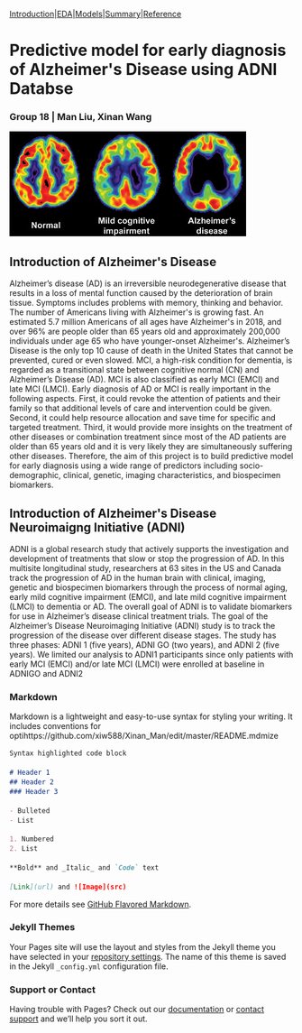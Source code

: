 [Introduction](https://github.com/xiw588/Xinan_Man/edit/master/Introduction.md)|[EDA](https://github.com/xiw588/Xinan_Man/edit/master/EDA.md)|[Models](https://github.com/xiw588/Xinan_Man/edit/master/Models.md)|[Summary](https://github.com/xiw588/Xinan_Man/edit/master/Summary.md)|[Reference](https://github.com/xiw588/Xinan_Man/edit/master/Reference.md)

# Predictive model for early diagnosis of Alzheimer's Disease using ADNI Databse
### Group 18 | Man Liu, Xinan Wang
![picture](alzheimer.jpg)

## Introduction of Alzheimer's Disease

Alzheimer’s disease (AD) is an irreversible neurodegenerative disease that results in a loss of mental function caused by the deterioration of brain tissue. Symptoms includes problems with memory, thinking and behavior. The number of Americans living with Alzheimer's is growing fast. An estimated 5.7 million Americans of all ages have Alzheimer's in 2018, and over 96% are people older than 65 years old and approximately 200,000 individuals under age 65 who have younger-onset Alzheimer's. Alzheimer’s Disease is the only top 10 cause of death in the United States that cannot be prevented, cured or even slowed. MCI, a high-risk condition for dementia, is regarded as a transitional state between cognitive normal (CN) and Alzheimer’s Disease (AD). MCI is also classified as early MCI (EMCI) and late MCI (LMCI). Early diagnosis of AD or MCI is really important in the following aspects. First, it could revoke the attention of patients and their family so that additional levels of care and intervention could be given. Second, it could help  resource allocation and save time for specific and targeted treatment. Third, it would provide more insights on the treatment of other diseases or combination treatment since most of the AD patients are older than 65 years old and it is very likely they are simultaneously suffering other diseases. Therefore, the aim of this project is to build predictive model for early diagnosis using a wide range of predictors including socio-demographic, clinical, genetic, imaging characteristics, and biospecimen biomarkers.

## Introduction of Alzheimer's Disease Neuroimaigng Initiative (ADNI) 
ADNI is a global research study that actively supports the investigation and development of treatments that slow or stop the progression of AD. In this multisite longitudinal study, researchers at 63 sites in the US and Canada track the progression of AD in the human brain with clinical, imaging, genetic and biospecimen biomarkers through the process of normal aging, early mild cognitive impairment (EMCI), and late mild cognitive impairment (LMCI) to dementia or AD. The overall goal of ADNI is to validate biomarkers for use in Alzheimer’s disease clinical treatment trials. The goal of the Alzheimer’s Disease Neuroimaging Initiative (ADNI) study is to track the progression of the disease over different disease stages. The study has three phases: ADNI 1 (five years), ADNI GO (two years), and ADNI 2 (five years). We limited our analysis to ADNI1 participants since only patients with early MCI (EMCI) and/or late MCI (LMCI) were enrolled at baseline in ADNIGO and ADNI2 


### Markdown

Markdown is a lightweight and easy-to-use syntax for styling your writing. It includes conventions for
optihttps://github.com/xiw588/Xinan_Man/edit/master/README.mdmize
```markdown
Syntax highlighted code block

# Header 1
## Header 2
### Header 3

- Bulleted
- List

1. Numbered
2. List

**Bold** and _Italic_ and `Code` text

[Link](url) and ![Image](src)
```

For more details see [GitHub Flavored Markdown](https://guides.github.com/features/mastering-markdown/).

### Jekyll Themes

Your Pages site will use the layout and styles from the Jekyll theme you have selected in your [repository settings](https://github.com/xiw588/Xinan_Man/settings). The name of this theme is saved in the Jekyll `_config.yml` configuration file.

### Support or Contact

Having trouble with Pages? Check out our [documentation](https://help.github.com/categories/github-pages-basics/) or [contact support](https://github.com/contact) and we’ll help you sort it out.
